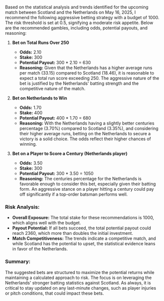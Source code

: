 Based on the statistical analysis and trends identified for the upcoming match between Scotland and the Netherlands on May 16, 2025, I recommend the following aggressive betting strategy with a budget of 1000. The risk threshold is set at 0.5, signifying a moderate risk appetite. Below are the recommended gambles, including odds, potential payouts, and reasoning:

1. **Bet on Total Runs Over 250**  
   - **Odds:** 2.10  
   - **Stake:** 300  
   - **Potential Payout:** 300 * 2.10 = 630  
   - **Reasoning:** Given that the Netherlands has a higher average runs per match (33.15) compared to Scotland (18.46), it is reasonable to expect a total run score exceeding 250. The aggressive nature of the bet is justified by the Netherlands' batting strength and the competitive nature of the match.

2. **Bet on Netherlands to Win**  
   - **Odds:** 1.70  
   - **Stake:** 400  
   - **Potential Payout:** 400 * 1.70 = 680  
   - **Reasoning:** With the Netherlands having a slightly better centuries percentage (3.70%) compared to Scotland (3.35%), and considering their higher average runs, betting on the Netherlands to secure a victory is a solid choice. The odds reflect their higher chances of winning.

3. **Bet on a Player to Score a Century (Netherlands player)**  
   - **Odds:** 3.50  
   - **Stake:** 300  
   - **Potential Payout:** 300 * 3.50 = 1050  
   - **Reasoning:** The centuries percentage for the Netherlands is favorable enough to consider this bet, especially given their batting form. An aggressive stance on a player hitting a century could pay off significantly if a top-order batsman performs well.

### Risk Analysis:  
- **Overall Exposure:** The total stake for these recommendations is 1000, which aligns well with the budget.  
- **Payout Potential:** If all bets succeed, the total potential payout could reach 2360, which more than doubles the initial investment.  
- **Match Competitiveness:** The trends indicate a competitive match, and while Scotland has the potential to upset, the statistical evidence leans in favor of the Netherlands.

### Summary:  
The suggested bets are structured to maximize the potential returns while maintaining a calculated approach to risk. The focus is on leveraging the Netherlands' stronger batting statistics against Scotland. As always, it is critical to stay updated on any last-minute changes, such as player injuries or pitch conditions, that could impact these bets.